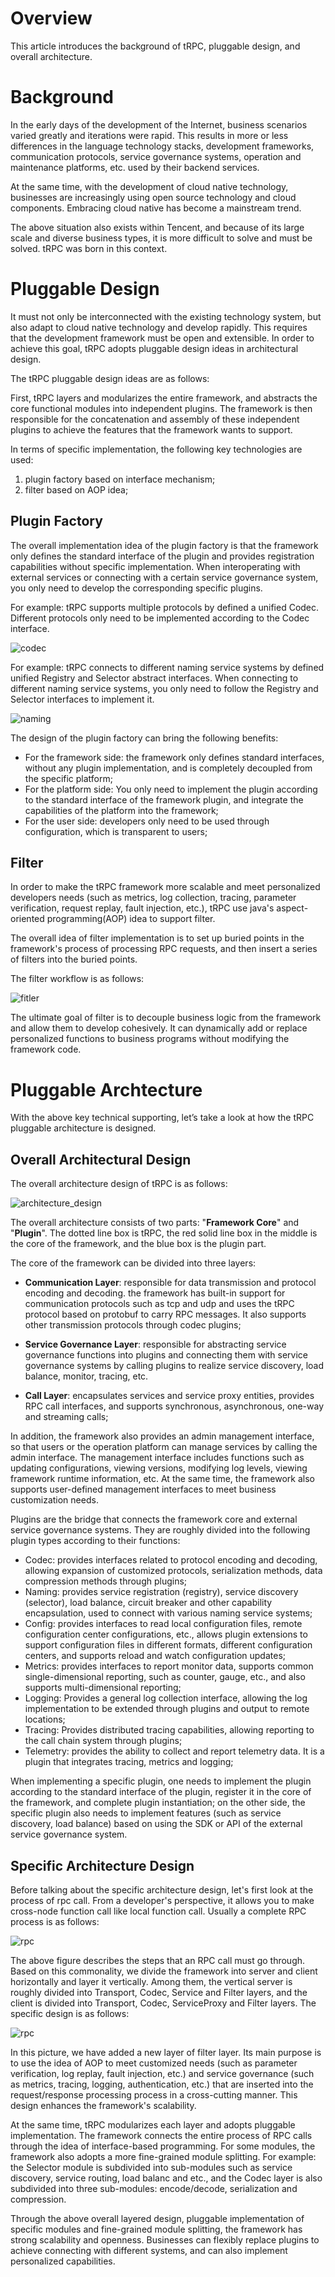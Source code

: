 # Overview

This article introduces the background of tRPC, pluggable design, and overall architecture.

# Background

In the early days of the development of the Internet, business scenarios varied greatly and iterations were rapid. This results in more or less differences in the language technology stacks, development frameworks, communication protocols, service governance systems, operation and maintenance platforms, etc. used by their backend services.

At the same time, with the development of cloud native technology, businesses are increasingly using open source technology and cloud components. Embracing cloud native has become a mainstream trend.

The above situation also exists within Tencent, and because of its large scale and diverse business types, it is more difficult to solve and must be solved. tRPC was born in this context.

# Pluggable Design

It must not only be interconnected with the existing technology system, but also adapt to cloud native technology and develop rapidly. This requires that the development framework must be open and extensible. In order to achieve this goal, tRPC adopts pluggable design ideas in architectural design.

The tRPC pluggable design ideas are as follows:

First, tRPC layers and modularizes the entire framework, and abstracts the core functional modules into independent plugins. The framework is then responsible for the concatenation and assembly of these independent plugins to achieve the features that the framework wants to support.

In terms of specific implementation, the following key technologies are used:
1. plugin factory based on interface mechanism;
2. filter based on AOP idea;

## Plugin Factory

The overall implementation idea of the plugin factory is that the framework only defines the standard interface of the plugin and provides registration capabilities without specific implementation. When interoperating with external services or connecting with a certain service governance system, you only need to develop the corresponding specific plugins.

For example: tRPC supports multiple protocols by defined a unified Codec. Different protocols only need to be implemented according to the Codec interface.

![codec](/docs/images/codec.png)

For example: tRPC connects to different naming service systems by defined unified Registry and Selector abstract interfaces. When connecting to different naming service systems, you only need to follow the Registry and Selector interfaces to implement it.

![naming](/docs/images/naming.png)

The design of the plugin factory can bring the following benefits:
- For the framework side: the framework only defines standard interfaces, without any plugin implementation, and is completely decoupled from the specific platform;
- For the platform side: You only need to implement the plugin according to the standard interface of the framework plugin, and integrate the capabilities of the platform into the framework;
- For the user side: developers only need to be used through configuration, which is transparent to users;

## Filter

In order to make the tRPC framework more scalable and meet personalized developers needs (such as metrics, log collection, tracing, parameter verification, request replay, fault injection, etc.), tRPC use java's aspect-oriented programming(AOP) idea to support filter.

The overall idea of filter implementation is to set up buried points in the framework's process of processing RPC requests, and then insert a series of filters into the buried points.

The filter workflow is as follows:

![fitler](/docs/images/filter.png)

The ultimate goal of filter is to decouple business logic from the framework and allow them to develop cohesively. It can dynamically add or replace personalized functions to business programs without modifying the framework code.

# Pluggable Archtecture

With the above key technical supporting, let’s take a look at how the tRPC pluggable architecture is designed.

## Overall Architectural Design

The overall architecture design of tRPC is as follows:

![architecture_design](/docs/images/architecture.png)

The overall architecture consists of two parts: "**Framework Core**" and "**Plugin**". The dotted line box is tRPC, the red solid line box in the middle is the core of the framework, and the blue box is the plugin part.

The core of the framework can be divided into three layers:

- **Communication Layer**: responsible for data transmission and protocol encoding and decoding. the framework has built-in support for communication protocols such as tcp and udp and uses the tRPC protocol based on protobuf to carry RPC messages. It also supports other transmission protocols through codec plugins;

- **Service Governance Layer**: responsible for abstracting service governance functions into plugins and connecting them with service governance systems by calling plugins to realize service discovery, load balance, monitor, tracing, etc.

- **Call Layer**: encapsulates services and service proxy entities, provides RPC call interfaces, and supports synchronous, asynchronous, one-way and streaming calls;

In addition, the framework also provides an admin management interface, so that users or the operation platform can manage services by calling the admin interface. The management interface includes functions such as updating configurations, viewing versions, modifying log levels, viewing framework runtime information, etc. At the same time, the framework also supports user-defined management interfaces to meet business customization needs.

Plugins are the bridge that connects the framework core and external service governance systems. They are roughly divided into the following plugin types according to their functions:
- Codec: provides interfaces related to protocol encoding and decoding, allowing expansion of customized protocols, serialization methods, data compression methods through plugins;
- Naming: provides service registration (registry), service discovery (selector), load balance, circuit breaker and other capability encapsulation, used to connect with various naming service systems;
- Config: provides interfaces to read local configuration files, remote configuration center configurations, etc., allows plugin extensions to support configuration files in different formats, different configuration centers, and supports reload and watch configuration updates;
- Metrics: provides interfaces to report monitor data, supports common single-dimensional reporting, such as counter, gauge, etc., and also supports multi-dimensional reporting;
- Logging: Provides a general log collection interface, allowing the log implementation to be extended through plugins and output to remote locations;
- Tracing: Provides distributed tracing capabilities, allowing reporting to the call chain system through plugins;
- Telemetry: provides the ability to collect and report telemetry data. It is a plugin that integrates tracing, metrics and logging;

When implementing a specific plugin, one needs to implement the plugin according to the standard interface of the plugin, register it in the core of the framework, and complete plugin instantiation; on the other side, the specific plugin also needs to implement features (such as service discovery, load balance) based on using the SDK or API of the external service governance system.

## Specific Architecture Design

Before talking about the specific architecture design, let's first look at the process of rpc call. From a developer's perspective, it allows you to make cross-node function call like local function call. Usually a complete RPC process is as follows:

![rpc](/docs/images/rpc.png)

The above figure describes the steps that an RPC call must go through. Based on this commonality, we divide the framework into server and client horizontally and layer it vertically. Among them, the vertical server is roughly divided into Transport, Codec, Service and Filter layers, and the client is divided into Transport, Codec, ServiceProxy and Filter layers. The specific design is as follows:

![rpc](/docs/images/layer.png)

In this picture, we have added a new layer of filter layer. Its main purpose is to use the idea of ​​AOP to meet customized needs (such as parameter verification, log replay, fault injection, etc.) and service governance (such as metrics, tracing, logging, authentication, etc.) that are inserted into the request/response processing process in a cross-cutting manner. This design enhances the framework's scalability.

At the same time, tRPC modularizes each layer and adopts pluggable implementation. The framework connects the entire process of RPC calls through the idea of interface-based programming. For some modules, the framework also adopts a more fine-grained module splitting. For example: the Selector module is subdivided into sub-modules such as service discovery, service routing, load balanc and etc., and the Codec layer is also subdivided into three sub-modules: encode/decode, serialization and compression.

Through the above overall layered design, pluggable implementation of specific modules and fine-grained module splitting, the framework has strong scalability and openness. Businesses can flexibly replace plugins to achieve connecting with different systems, and can also implement personalized capabilities.
